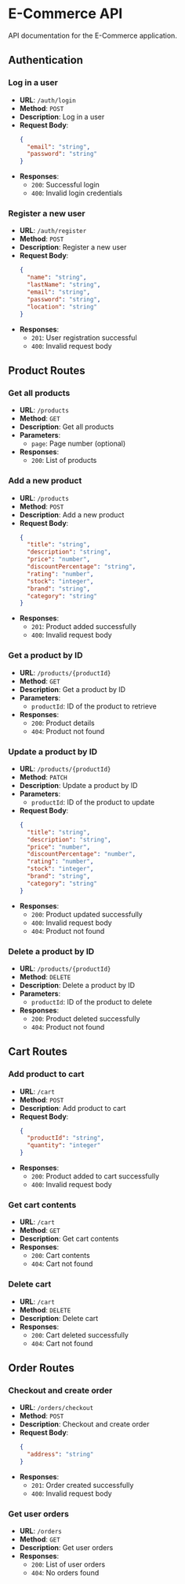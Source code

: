 # E-Commerce API

API documentation for the E-Commerce application.

## Authentication

### Log in a user

- **URL**: `/auth/login`
- **Method**: `POST`
- **Description**: Log in a user
- **Request Body**:
  ```json
  {
    "email": "string",
    "password": "string"
  }
  ```
- **Responses**:
  - `200`: Successful login
  - `400`: Invalid login credentials

### Register a new user

- **URL**: `/auth/register`
- **Method**: `POST`
- **Description**: Register a new user
- **Request Body**:
  ```json
  {
    "name": "string",
    "lastName": "string",
    "email": "string",
    "password": "string",
    "location": "string"
  }
  ```
- **Responses**:
  - `201`: User registration successful
  - `400`: Invalid request body

## Product Routes

### Get all products

- **URL**: `/products`
- **Method**: `GET`
- **Description**: Get all products
- **Parameters**:
  - `page`: Page number (optional)
- **Responses**:
  - `200`: List of products

### Add a new product

- **URL**: `/products`
- **Method**: `POST`
- **Description**: Add a new product
- **Request Body**:
  ```json
  {
    "title": "string",
    "description": "string",
    "price": "number",
    "discountPercentage": "string",
    "rating": "number",
    "stock": "integer",
    "brand": "string",
    "category": "string"
  }
  ```
- **Responses**:
  - `201`: Product added successfully
  - `400`: Invalid request body

### Get a product by ID

- **URL**: `/products/{productId}`
- **Method**: `GET`
- **Description**: Get a product by ID
- **Parameters**:
  - `productId`: ID of the product to retrieve
- **Responses**:
  - `200`: Product details
  - `404`: Product not found

### Update a product by ID

- **URL**: `/products/{productId}`
- **Method**: `PATCH`
- **Description**: Update a product by ID
- **Parameters**:
  - `productId`: ID of the product to update
- **Request Body**:
  ```json
  {
    "title": "string",
    "description": "string",
    "price": "number",
    "discountPercentage": "number",
    "rating": "number",
    "stock": "integer",
    "brand": "string",
    "category": "string"
  }
  ```
- **Responses**:
  - `200`: Product updated successfully
  - `400`: Invalid request body
  - `404`: Product not found

### Delete a product by ID

- **URL**: `/products/{productId}`
- **Method**: `DELETE`
- **Description**: Delete a product by ID
- **Parameters**:
  - `productId`: ID of the product to delete
- **Responses**:
  - `200`: Product deleted successfully
  - `404`: Product not found

## Cart Routes

### Add product to cart

- **URL**: `/cart`
- **Method**: `POST`
- **Description**: Add product to cart
- **Request Body**:
  ```json
  {
    "productId": "string",
    "quantity": "integer"
  }
  ```
- **Responses**:
  - `200`: Product added to cart successfully
  - `400`: Invalid request body

### Get cart contents

- **URL**: `/cart`
- **Method**: `GET`
- **Description**: Get cart contents
- **Responses**:
  - `200`: Cart contents
  - `404`: Cart not found

### Delete cart

- **URL**: `/cart`
- **Method**: `DELETE`
- **Description**: Delete cart
- **Responses**:
  - `200`: Cart deleted successfully
  - `404`: Cart not found

## Order Routes

### Checkout and create order

- **URL**: `/orders/checkout`
- **Method**: `POST`
- **Description**: Checkout and create order
- **Request Body**:
  ```json
  {
    "address": "string"
  }
  ```
- **Responses**:
  - `201`: Order created successfully
  - `400`: Invalid request body

### Get user orders

- **URL**: `/orders`
- **Method**: `GET`
- **Description**: Get user orders
- **Responses**:
  - `200`: List of user orders
  - `404`: No orders found
